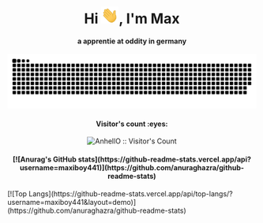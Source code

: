 <div align="center">
<h1 align="center">Hi <img width="35" src="https://github.com/1999AZZAR/1999AZZAR/blob/main/resources/img/waving.gif">, I'm Max</h1>
  <h4 align="center">a  apprentie at oddity in germany</h4>
</div>

<div align="center">
  <a href="https://1999azzar.github.io/1999AZZAR/">
  <img  src="https://github.com/1999AZZAR/1999AZZAR/blob/main/resources/img/grid-snake.svg"
       alt="snake" /></a>
</div>

<h4 align="center">Visitor's count :eyes:</h4>
<p align="center"><img src="https://profile-counter.glitch.me/{Maxiboy441}/count.svg" alt="AnhellO :: Visitor's Count" /></p>

<h4 align="center">[![Anurag's GitHub stats](https://github-readme-stats.vercel.app/api?username=maxiboy441)](https://github.com/anuraghazra/github-readme-stats)</h4>
[![Top Langs](https://github-readme-stats.vercel.app/api/top-langs/?username=maxiboy441&layout=demo)](https://github.com/anuraghazra/github-readme-stats)
